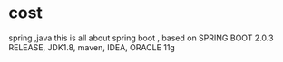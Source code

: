 # cost
spring ,java
this is  all  about spring boot , based on 
SPRING BOOT 2.0.3 RELEASE,
JDK1.8,
maven,
IDEA,
ORACLE 11g
